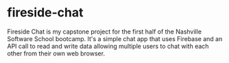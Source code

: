 fireside-chat
=============


Fireside Chat is my capstone project for the first half of the Nashville Software School bootcamp. It's a simple chat app
that uses Firebase and an API call to read and write data allowing multiple users to chat with each other from their own
web browser.
